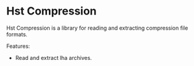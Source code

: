 # Hst Compression

Hst Compression is a library for reading and extracting compression file formats.

Features:
- Read and extract lha archives.